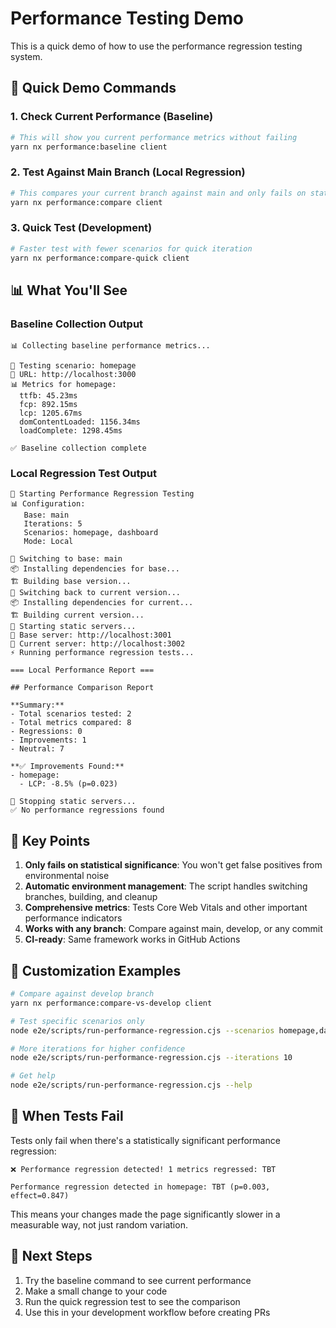 # Performance Testing Demo

This is a quick demo of how to use the performance regression testing system.

## 🚀 Quick Demo Commands

### 1. Check Current Performance (Baseline)
```bash
# This will show you current performance metrics without failing
yarn nx performance:baseline client
```

### 2. Test Against Main Branch (Local Regression)
```bash
# This compares your current branch against main and only fails on statistical regressions
yarn nx performance:compare client
```

### 3. Quick Test (Development)
```bash
# Faster test with fewer scenarios for quick iteration
yarn nx performance:compare-quick client
```

## 📊 What You'll See

### Baseline Collection Output
```
📊 Collecting baseline performance metrics...

🧪 Testing scenario: homepage
📍 URL: http://localhost:3000
📊 Metrics for homepage:
  ttfb: 45.23ms
  fcp: 892.15ms
  lcp: 1205.67ms
  domContentLoaded: 1156.34ms
  loadComplete: 1298.45ms

✅ Baseline collection complete
```

### Local Regression Test Output
```
🚀 Starting Performance Regression Testing
📊 Configuration:
   Base: main
   Iterations: 5
   Scenarios: homepage, dashboard
   Mode: Local

🔄 Switching to base: main
📦 Installing dependencies for base...
🏗️ Building base version...
🔄 Switching back to current version...
📦 Installing dependencies for current...
🏗️ Building current version...
🚀 Starting static servers...
📍 Base server: http://localhost:3001
📍 Current server: http://localhost:3002
⚡ Running performance regression tests...

=== Local Performance Report ===

## Performance Comparison Report

**Summary:**
- Total scenarios tested: 2
- Total metrics compared: 8
- Regressions: 0
- Improvements: 1
- Neutral: 7

**✅ Improvements Found:**
- homepage:
  - LCP: -8.5% (p=0.023)

🛑 Stopping static servers...
✅ No performance regressions found
```

## 🎯 Key Points

1. **Only fails on statistical significance**: You won't get false positives from environmental noise
2. **Automatic environment management**: The script handles switching branches, building, and cleanup
3. **Comprehensive metrics**: Tests Core Web Vitals and other important performance indicators
4. **Works with any branch**: Compare against main, develop, or any commit
5. **CI-ready**: Same framework works in GitHub Actions

## 🔧 Customization Examples

```bash
# Compare against develop branch
yarn nx performance:compare-vs-develop client

# Test specific scenarios only
node e2e/scripts/run-performance-regression.cjs --scenarios homepage,dashboard

# More iterations for higher confidence
node e2e/scripts/run-performance-regression.cjs --iterations 10

# Get help
node e2e/scripts/run-performance-regression.cjs --help
```

## 🚨 When Tests Fail

Tests only fail when there's a statistically significant performance regression:

```
❌ Performance regression detected! 1 metrics regressed: TBT

Performance regression detected in homepage: TBT (p=0.003, effect=0.847)
```

This means your changes made the page significantly slower in a measurable way, not just random variation.

## 📝 Next Steps

1. Try the baseline command to see current performance
2. Make a small change to your code  
3. Run the quick regression test to see the comparison
4. Use this in your development workflow before creating PRs 